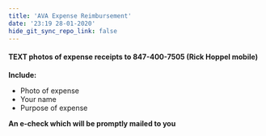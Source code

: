 ```yaml
---
title: 'AVA Expense Reimbursement'
date: '23:19 28-01-2020'
hide_git_sync_repo_link: false
---
```



#### TEXT photos of expense receipts to **847-400-7505** (Rick Hoppel mobile) 

**Include:**
* Photo of expense
* Your name
* Purpose of expense

**An e-check which will be promptly mailed to you**
